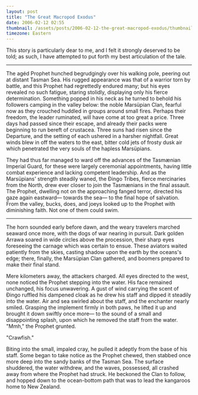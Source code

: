 ```yaml
---
layout: post
title: "The Great Macropod Exodus"
date: 2006-02-12 02:55
thumbnail: /assets/posts/2006-02-12-the-great-macropod-exodus/thumbnail.png
timezone: Eastern
---
```


This story is particularly dear to me, and I felt it strongly deserved to be 
told; as such, I have attempted to put forth my best articulation of the tale.

---

The agéd Prophet hunched begrudgingly over his walking pole, peering out at
distant Tasman Sea. His rugged appearance was that of a warrior torn by battle,
and this Prophet had regrettedly endured many; but his eyes revealed no such
fatigue, staring stolidly, displaying only his fierce determination. Something
popped in his neck as he turned to behold his followers camping in the valley
below: the noble Marsüpian Clan, fearful now as they crouched huddled in groups
around small fires. Perhaps their freedom, the leader ruminated, will have come
at too great a price. Three days had passed since their escape, and already
their packs were beginning to run bereft of crustacea. Three suns had risen
since the Departure, and the setting of each ushered in a harsher nightfall.
Great winds blew in off the waters to the east, bitter cold jets of frosty dusk
air which penetrated the very souls of the hapless Marsüpians.

They had thus far managed to ward off the advances of the Tasmænian Imperial
Guard, for these were largely ceremonial appointments, having little combat
experience and lacking competent leadership. And as the Marsüpians' strength
steadily waned, the Đingo Tribes, fierce mercinaries from the North, drew ever
closer to join the Tasmænians in the final assault. The Prophet, dwelling not
on the approaching fanged terror, directed his gaze again eastward— towards the
sea— to the final hope of salvation. From the valley, bucks, does, and joeys
looked up to the Prophet with diminishing faith. Not one of them could swim.

---

The horn sounded early before dawn, and the weary travelers marched seaward
once more, with the dogs of war nearing in pursuit. Dark golden Arrawa soared
in wide circles above the procession, their sharp eyes foreseeing the carnage
which was certain to ensue. These aviators waited patiently from the skies,
casting shadow upon the earth by the oceans's edge; there, finally, the
Marsüpian Clan gathered, and boomers prepared to make their final stand.

Mere kilometers away, the attackers charged. All eyes directed to the west,
none noticed the Prophet stepping into the water. His face remained unchanged,
his focus unwavering. A gust of wind carrying the scent of Đingo ruffled his
dampened cloak as he drew his staff and dipped it steadily into the water. Air
and sea swirled about the staff, and the enchanter nearly smiled. Grasping the
implement firmly in both paws, he lifted it up and brought it down swiftly once
more— to the sound of a small and disappointing splash, upon which he removed
the staff from the water. "Mmh," the Prophet grunted.

"Crawfish."

Biting into the small, impaled cray, he pulled it adeptly from the base of his
staff. Some began to take notice as the Prophet chewed, then stabbed once more
deep into the sandy banks of the Tasman Sea. The surface shuddered, the water
withdrew, and the waves, possessed, all crashed away from where the Prophet had
struck. He beckoned the Clan to follow, and hopped down to the ocean-bottom
path that was to lead the kangaroos home to New Zealand.

